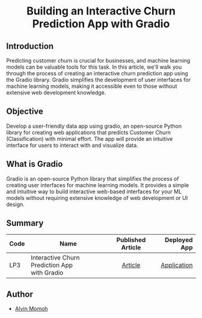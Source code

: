# <center>Building an Interactive Churn Prediction App with Gradio</center>

## Introduction

Predicting customer churn is crucial for businesses, and machine learning models can be valuable tools for this task. In this article, we'll walk you through the process of creating an interactive churn prediction app using the Gradio library. Gradio simplifies the development of user interfaces for machine learning models, making it accessible even to those without extensive web development knowledge.

## Objective

Develop a user-friendly data app using gradio, an open-source Python library for creating web applications that predicts Customer Churn (Classification) with minimal effort. The app will provide an intuitive interface for users to interact with and visualize data.

## What is Gradio

Gradio is an open-source Python library that simplifies the process of creating user interfaces for machine learning models. It provides a simple and intuitive way to build interactive web-based interfaces for your ML models without requiring extensive knowledge of web development or UI design.

## Summary

| Code | Name                                         |                                           Published Article                                           | Deployed App |
| ---- | -------------------------------------------- | :---------------------------------------------------------------------------------------------------: | -----------: |
| LP3  | Interactive Churn Prediction App with Gradio | [Article](https://medium.com/@chipmnkal/an-interactive-churn-prediction-app-with-gradio-5d11d3113ab7) | [Application](https://vinal-churn-prediction-app.hf.space)             |

## Author

- [Alvin Momoh](https://github.com/DaitaMonk)
